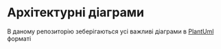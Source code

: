 # Архітектурні діаграми
В даному репозиторію зеберігаються усі важливі діаграми в [PlantUml](https://plantuml.com/) форматі 
